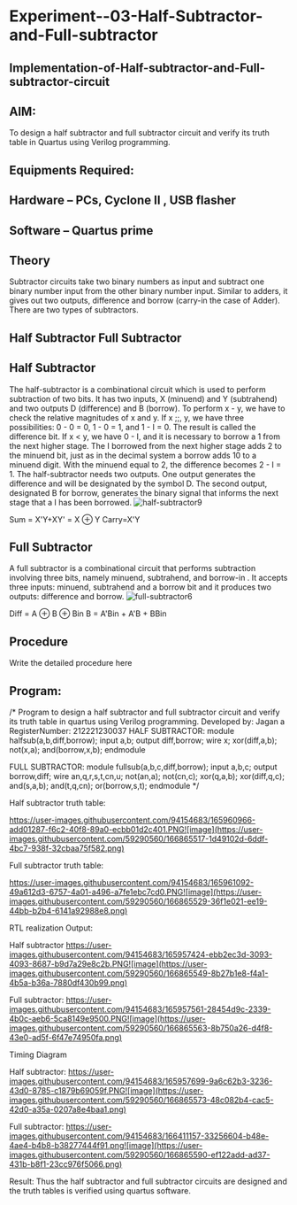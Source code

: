 # Experiment--03-Half-Subtractor-and-Full-subtractor
## Implementation-of-Half-subtractor-and-Full-subtractor-circuit
## AIM:
To design a half subtractor and full subtractor circuit and verify its truth table in Quartus using Verilog programming.

## Equipments Required:
## Hardware – PCs, Cyclone II , USB flasher
## Software – Quartus prime
## Theory
Subtractor circuits take two binary numbers as input and subtract one binary number input from the other binary number input. Similar to adders, it gives out two outputs, difference and borrow (carry-in the case of Adder). There are two types of subtractors.

## Half Subtractor Full Subtractor
## Half Subtractor
The half-subtractor is a combinational circuit which is used to perform subtraction of two bits. It has two inputs, X (minuend) and Y (subtrahend) and two outputs D (difference) and B (borrow). To perform x - y, we have to check the relative magnitudes of x and y. If x ;;, y, we have three possibilities: 0 - 0 = 0, 1 - 0 = 1, and 1 - I = 0. The result is called the difference bit. If x < y, we have 0 - I, and it is necessary to borrow a 1 from the next higher stage. The I borrowed from the next higher stage adds 2 to the minuend bit, just as in the decimal system a borrow adds 10 to a minuend digit. With the minuend equal to 2, the difference becomes 2 - I = 1. The half-subtractor needs two outputs. One output generates the difference and will be designated by the symbol D. The second output, designated B for borrow, generates the binary signal that informs the next stage that a I has been borrowed.
![half-subtractor9](https://user-images.githubusercontent.com/36288975/166112538-58c3bc7c-ee5d-4e6a-ac8d-8e8328efe27a.png)


Sum = X'Y+XY' = X ⊕ Y
Carry=X'Y

## Full Subtractor
A full subtractor is a combinational circuit that performs subtraction involving three bits, namely minuend, subtrahend, and borrow-in . It accepts three inputs: minuend, subtrahend and a borrow bit and it produces two outputs: difference and borrow. 
![full-subtractor6](https://user-images.githubusercontent.com/36288975/166112541-24c68359-3de8-4674-ae22-8272ffc385ed.png)


Diff = A ⊕ B ⊕ Bin B = A'Bin + A'B + BBin

## Procedure



Write the detailed procedure here 


## Program:
/*
Program to design a half subtractor and full subtractor circuit and verify its truth table in quartus using Verilog programming.
Developed by: Jagan a
RegisterNumber:  212221230037
HALF SUBTRACTOR:
module halfsub(a,b,diff,borrow);
input a,b;
output diff,borrow;
wire x;
xor(diff,a,b);
not(x,a);
and(borrow,x,b);
endmodule

FULL SUBTRACTOR:
module fullsub(a,b,c,diff,borrow);
input a,b,c;
output borrow,diff;
wire an,q,r,s,t,cn,u;
not(an,a);
not(cn,c);
xor(q,a,b);
xor(diff,q,c);
and(s,a,b);
and(t,q,cn);
or(borrow,s,t);
endmodule 
*/

Half subtractor truth table:

https://user-images.githubusercontent.com/94154683/165960966-add01287-f6c2-40f8-89a0-ecbb01d2c401.PNG![image](https://user-images.githubusercontent.com/59290560/166865517-1d49102d-6ddf-4bc7-938f-32cbaa75f582.png)


Full subtractor truth table:

https://user-images.githubusercontent.com/94154683/165961092-49a612d3-6757-4a01-a496-a7fe1ebc7cd0.PNG![image](https://user-images.githubusercontent.com/59290560/166865529-36f1e021-ee19-44bb-b2b4-6141a92988e8.png)


RTL realization Output:

Half subtractor
https://user-images.githubusercontent.com/94154683/165957424-ebb2ec3d-3093-4093-8687-b9d7a29e8c2b.PNG![image](https://user-images.githubusercontent.com/59290560/166865549-8b27b1e8-f4a1-4b5a-b36a-7880df430b99.png)



Full subtractor:
https://user-images.githubusercontent.com/94154683/165957561-28454d9c-2339-4b0c-aeb6-5ca8149e9500.PNG![image](https://user-images.githubusercontent.com/59290560/166865563-8b750a26-d4f8-43e0-ad5f-6f47e74950fa.png)



Timing Diagram

Half subtractor:
https://user-images.githubusercontent.com/94154683/165957699-9a6c62b3-3236-43d0-8785-c1879b69059f.PNG![image](https://user-images.githubusercontent.com/59290560/166865573-48c082b4-cac5-42d0-a35a-0207a8e4baa1.png)



Full subtractor:
https://user-images.githubusercontent.com/94154683/166411157-33256604-b48e-4ae4-b4b8-b38277444f91.png![image](https://user-images.githubusercontent.com/59290560/166865590-ef122add-ad37-431b-b8f1-23cc976f5066.png)


Result: 
Thus the half subtractor and full subtractor circuits are designed and the truth tables is verified using quartus software.

